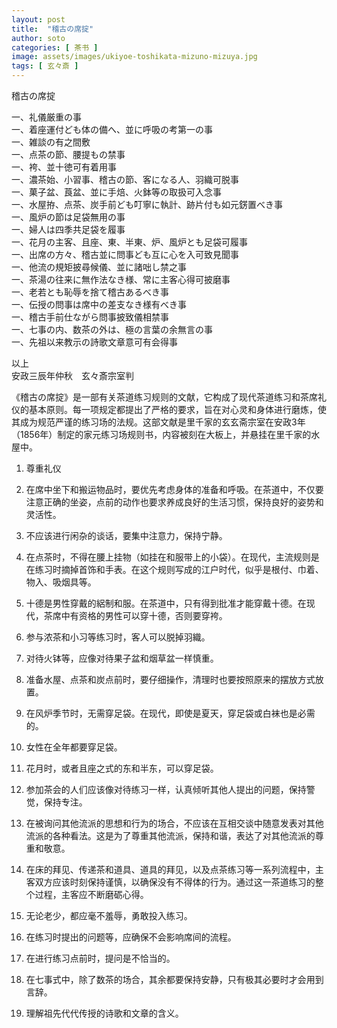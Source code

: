 ```yaml
---
layout: post
title:  "稽古の席掟"
author: soto
categories: [ 茶书 ]
image: assets/images/ukiyoe-toshikata-mizuno-mizuya.jpg
tags: [ 玄々斎 ]
---
```


稽古の席掟  

一、礼儀厳重の事  
一、着座運付ども体の備へ、並に呼吸の考第一の事  
一、雑談の有之間敷  
一、点茶の節、腰提もの禁事  
一、袴、並十徳可有着用事  
一、濃茶始、小習事、稽古の節、客になる人、羽織可脱事  
一、菓子盆、莨盆、並に手焙、火鉢等の取扱可入念事  
一、水屋拵、点茶、炭手前ども叮寧に執計、跡片付も如元錺置べき事  
一、風炉の節は足袋無用の事  
一、婦人は四季共足袋を履事  
一、花月の主客、且座、東、半東、炉、風炉とも足袋可履事  
一、出席の方々、稽古並に問事ども互に心を入可致見聞事  
一、他流の規矩披尋候儀、並に諸咄し禁之事  
一、茶湯の往来に無作法なき様、常に主客心得可披磨事  
一、老若とも恥辱を捨て稽古あるべき事  
一、伝授の問事は席中の差支なき様有べき事  
一、稽古手前仕ながら問事披致儀相禁事  
一、七事の内、数茶の外は、極の言葉の余無言の事  
一、先祖以来教示の詩歌文章意可有会得事  

以上  
安政三辰年仲秋　玄々斎宗室判  


《稽古の席掟》是一部有关茶道练习规则的文献，它构成了现代茶道练习和茶席礼仪的基本原则。每一项规定都提出了严格的要求，旨在对心灵和身体进行磨炼，使其成为规范严谨的练习场的法规。这部文献是里千家的玄玄斋宗室在安政3年（1856年）制定的家元练习场规则书，内容被刻在大板上，并悬挂在里千家的水屋中。

1. 尊重礼仪

2. 在席中坐下和搬运物品时，要优先考虑身体的准备和呼吸。在茶道中，不仅要注意正确的坐姿，点前的动作也要求养成良好的生活习惯，保持良好的姿势和灵活性。

3. 不应该进行闲杂的谈话，要集中注意力，保持宁静。

4. 在点茶时，不得在腰上挂物（如挂在和服带上的小袋）。在现代，主流规则是在练习时摘掉首饰和手表。在这个规则写成的江户时代，似乎是根付、巾着、物入、吸烟具等。

5. 十德是男性穿戴的絽制和服。在茶道中，只有得到批准才能穿戴十德。在现代，茶席中有资格的男性可以穿十德，否则要穿袴。

6. 参与浓茶和小习等练习时，客人可以脱掉羽織。

7. 对待火钵等，应像对待果子盆和烟草盆一样慎重。

8. 准备水屋、点茶和炭点前时，要仔细操作，清理时也要按照原来的摆放方式放置。

9. 在风炉季节时，无需穿足袋。在现代，即使是夏天，穿足袋或白袜也是必需的。

10. 女性在全年都要穿足袋。

11. 花月时，或者且座之式的东和半东，可以穿足袋。

12. 参加茶会的人们应该像对待练习一样，认真倾听其他人提出的问题，保持警觉，保持专注。

13. 在被询问其他流派的思想和行为的场合，不应该在互相交谈中随意发表对其他流派的各种看法。这是为了尊重其他流派，保持和谐，表达了对其他流派的尊重和敬意。

14. 在床的拜见、传递茶和道具、道具的拜见，以及点茶练习等一系列流程中，主客双方应该时刻保持谨慎，以确保没有不得体的行为。通过这一茶道练习的整个过程，主客应不断磨砺心得。

15. 无论老少，都应毫不羞辱，勇敢投入练习。

16. 在练习时提出的问题等，应确保不会影响席间的流程。

17. 在进行练习点前时，提问是不恰当的。

18. 在七事式中，除了数茶的场合，其余都要保持安静，只有极其必要时才会用到言辞。

19. 理解祖先代代传授的诗歌和文章的含义。
